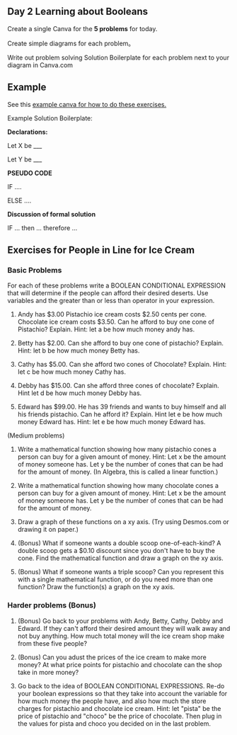 ## Day 2 Learning about Booleans

Create a single Canva for the **5 problems** for today. 

Create simple diagrams for each problem。

Write out problem solving Solution Boilerplate for each problem next to your diagram in Canva.com

## Example

See this [example canva for how to do these exercises.](https://www.canva.com/design/DAGHsH2Wrqk/3cjNpXBgabvrQhm3JyNdtA/view?utm_content=DAGHsH2Wrqk&utm_campaign=designshare&utm_medium=link&utm_source=editor)

Example Solution Boilerplate:

**Declarations:**

Let X be ___

Let Y be ___

**PSEUDO CODE**

IF ....

ELSE ....

**Discussion of formal solution**

IF ... then ... therefore ...

## Exercises for People in Line for Ice Cream

### Basic Problems

For each of these problems write a BOOLEAN CONDITIONAL EXPRESSION that will determine if the people can afford their desired deserts. Use variables and the greater than or less than operator in your expression.

1. Andy has $3.00 Pistachio ice cream costs $2.50 cents per cone. Chocolate ice cream costs $3.50. Can he afford to buy one cone of Pistachio? Explain. Hint: let a be how much money andy has.

2. Betty has $2.00. Can she afford to buy one cone of pistachio? Explain. Hint: let b be how much money Betty has.

3. Cathy has $5.00. Can she afford two cones of Chocolate? Explain. Hint: let c be how much money Cathy has.

4. Debby has $15.00. Can she afford three cones of chocolate? Explain. Hint let d be how much money Debby has.

5. Edward has $99.00. He has 39 friends and wants to buy himself and all his friends pistachio. Can he afford it? Explain. Hint let e be how much money Edward has. Hint: let e be how much money Edward has.

(Medium problems)

1. Write a mathematical function showing how many pistachio cones a person can buy for a given amount of money. Hint: Let x be the amount of money someone has. Let y be the number of cones that can be had for the amount of money. (In Algebra, this is called a linear function.)

2. Write a mathematical function showing how many chocolate cones a person can buy for a given amount of money. Hint: Let x be the amount of money someone has. Let y be the number of cones that can be had for the amount of money.

3. Draw a graph of these functions on a xy axis. (Try using Desmos.com or drawing it on paper.)

4. (Bonus) What if someone wants a double scoop one-of-each-kind? A double scoop gets a $0.10 discount since you don't have to buy the cone. Find the mathematical function and draw a graph on the xy axis.

5. (Bonus) What if someone wants a triple scoop? Can you represent this with a single mathematical function, or do you need more than one function? Draw the function(s) a graph on the xy axis.

### Harder problems (Bonus)

1. (Bonus) Go back to your problems with Andy, Betty, Cathy, Debby and Edward. If they can't afford their desired amount they will walk away and not buy anything. How much total money will the ice cream shop make from these five people?

2. (Bonus) Can you adust the prices of the ice cream to make more money? At what price points for pistachio and chocolate can the shop take in more money?

3. Go back to the idea of BOOLEAN CONDITIONAL EXPRESSIONS. Re-do your boolean expressions so that they take into account the variable for how much money the people have, and also how much the store charges for pistachio and chocolate ice cream. Hint: let "pista" be the price of pistachio and "choco" be the price of chocolate. Then plug in the values for pista and choco you decided on in the last problem. 